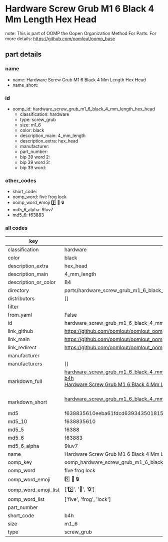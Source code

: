 # Hardware Screw Grub M1 6 Black 4 Mm Length Hex Head  

note: This is part of OOMP the Oopen Organization Method For Parts. For more details: https://github.com/oomlout/oomp_base

##  part details
  







### name
* name: Hardware Screw Grub M1 6 Black 4 Mm Length Hex Head
* name_short: 
### id
* oomp_id: hardware_screw_grub_m1_6_black_4_mm_length_hex_head
  * classification: hardware
  * type: screw_grub
  * size: m1_6
  * color: black
  * description_main: 4_mm_length
  * description_extra: hex_head
  * manufacturer: 
  * part_number: 
  * bip 39 word 2: 
  * bip 39 word 3: 
  * bip 39 word: 

### other_codes
* short_code: 
* oomp_word: five frog lock
* oomp_word_emoji :five: :frog: :lock:
* md5_6_alpha: 9luv7
* md5_6: f63883









### all codes 
| key | value |  
| --- | --- |  
| classification | hardware |  
| color | black |  
| description_extra | hex_head |  
| description_main | 4_mm_length |  
| description_or_color | B4 |  
| directory | parts/hardware_screw_grub_m1_6_black_4_mm_length_hex_head |  
| distributors | [] |  
| filter |  |  
| from_yaml | False |  
| id | hardware_screw_grub_m1_6_black_4_mm_length_hex_head |  
| link_github | https://github.com/oomlout/oomlout_oomp_version_1_messy/tree/main/parts/hardware_screw_grub_m1_6_black_4_mm_length_hex_head |  
| link_main | https://github.com/oomlout/oomlout_oomp_version_1_messy/tree/main/parts/hardware_screw_grub_m1_6_black_4_mm_length_hex_head |  
| link_redirect | https://github.com/oomlout/oomlout_oomp_version_1_messy/tree/main/parts/hardware_screw_grub_m1_6_black_4_mm_length_hex_head |  
| manufacturer |  |  
| manufacturers | [] |  
| markdown_full | [hardware_screw_grub_m1_6_black_4_mm_length_hex_head](none)<br>[b4h](none)<br>[Hardware Screw Grub M1 6 Black 4 Mm Length Hex Head](none)<br><br> |  
| markdown_short | [hardware_screw_grub_m1_6_black_4_mm_length_hex_head](none)<br><br> |  
| md5 | f638835610eeba61fdcd639343501815 |  
| md5_10 | f638835610 |  
| md5_5 | f6388 |  
| md5_6 | f63883 |  
| md5_6_alpha | 9luv7 |  
| name | Hardware Screw Grub M1 6 Black 4 Mm Length Hex Head |  
| oomp_key | oomp_hardware_screw_grub_m1_6_black_4_mm_length_hex_head |  
| oomp_word | five frog lock |  
| oomp_word_emoji | :five: :frog: :lock: |  
| oomp_word_emoji_list | [':five:', ':frog:', ':lock:'] |  
| oomp_word_list | ['five', 'frog', 'lock'] |  
| part_number |  |  
| short_code | b4h |  
| size | m1_6 |  
| type | screw_grub |  
